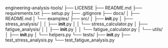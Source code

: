 engineering-analysis-tools/
├── LICENSE
├── README.md
├── requirements.txt
├── setup.py
├── .gitignore
├── docs/
│   ├── README.md
│   └── examples/
├── src/
│   ├── __init__.py
│   ├── stress_analysis/
│   │   ├── __init__.py
│   │   └── stress_calculator.py
│   ├── fatigue_analysis/
│   │   ├── __init__.py
│   │   └── fatigue_calculator.py
│   └── utils/
│       ├── __init__.py
│       └── helpers.py
└── tests/
    ├── __init__.py
    ├── test_stress_analysis.py
    └── test_fatigue_analysis.py